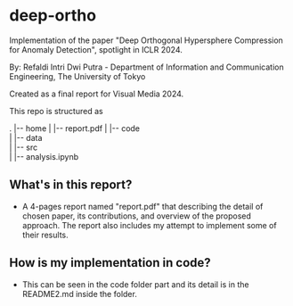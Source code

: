 # deep-ortho
Implementation of the paper "Deep Orthogonal Hypersphere Compression for Anomaly Detection", spotlight in ICLR 2024.

By: Refaldi Intri Dwi Putra -  Department of Information and Communication Engineering, The University of Tokyo

Created as a final report for Visual Media 2024.

This repo is structured as

.
|-- home 
|     |-- report.pdf
|     |-- code      
|         |-- data         
|         |-- src          
|         |-- analysis.ipynb

## What's in this report?

- A 4-pages report named "report.pdf" that describing the detail of chosen paper, its contributions, and overview of the proposed approach. The report also includes my attempt to implement some of their results.

## How is my implementation in code?

- This can be seen in the code folder part and its detail is in the README2.md inside the folder.
